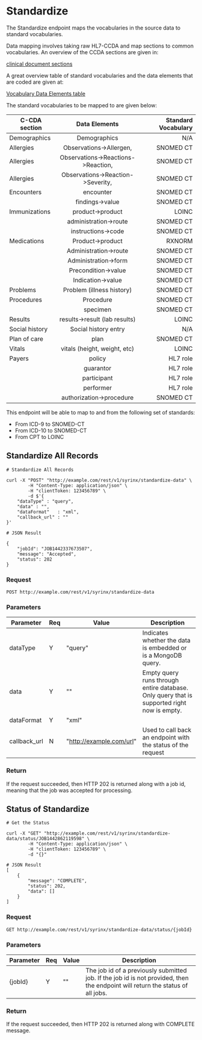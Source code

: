 # Standardize

The Standardize endpoint maps the vocabularies in the source data to
standard vocabularies.

Data mapping involves taking raw HL7-CCDA and map sections to common
vocabularies. An overview of the CCDA sections are given in:

[clinical document sections](http://developers.amida-tech.com/document_model.html)


A great overview table of standard vocabularies and the data elements that are coded are given at:

[Vocabulary Data Elements table](http://library.ahima.org/xpedio/groups/public/documents/ahima/bok1_033474.hcsp?dDocName=bok1_033474)

 The standard vocabularies to be mapped to are
given below:

|C-CDA section |        Data Elements   |Standard Vocabulary|
|-------------|:-------------:|---------------:|
|Demographics           |Demographics | N/A                         |
|Allergies               | Observations->Allergen, | SNOMED CT|
|Allergies               | Observations->Reactions->Reaction, | SNOMED CT|
|Allergies               | Observations->Reaction->Severity, | SNOMED CT|
|Encounters     |encounter                    | SNOMED CT |
|                |      findings->value                    |  SNOMED CT|
|Immunizations  |product->product       |LOINC|
|       |administration->route  |SNOMED CT|
|       |instructions->code     |SNOMED CT|
|Medications    |Product->product       |RXNORM |
|       |Administration->route  |SNOMED CT|
|       |Administration->form   |SNOMED CT|
|       |Precondition->value    |SNOMED CT|
|       |Indication->value      |SNOMED CT|
|Problems       |Problem (illness history)|     SNOMED CT|
|Procedures     |Procedure      |SNOMED CT|
|       |specimen       |SNOMED CT|
|Results|       results->result (lab results)|  LOINC|
|Social history |Social history entry|  N/A|
|Plan of care   |plan   |SNOMED CT|
|Vitals |vitals (height, weight, etc)   |LOINC|
|Payers |policy |HL7 role |
|       |guarantor      |HL7 role|
|       |participant    |HL7 role|
|       |performer      |HL7 role|
|       |authorization->procedure|      SNOMED CT|

This endpoint will be able to map to and from the following set of standards:

* From ICD-9 to SNOMED-CT
* From ICD-10 to SNOMED-CT
* From CPT to LOINC

## Standardize All Records

```shell
# Standardize All Records

curl -X "POST" "http://example.com/rest/v1/syrinx/standardize-data" \
        -H "Content-Type: application/json" \
        -H "clientToken: 123456789" \
        -d $'{
    "dataType" : "query",
    "data" : "",
    "dataFormat"   : "xml",
    "callback_url" : ""
}'
```
```shell
# JSON Result

{
    "jobId": "JOB1442337673507",
    "message": "Accepted",
    "status": 202
}
```

### Request

`POST http://example.com/rest/v1/syrinx/standardize-data`

### Parameters

Parameter | Req | Value | Description
--------- | ------- | ------ | -----------
dataType | Y | "query" | Indicates whether the data is embedded or is a MongoDB query.
data | Y | "" | Empty query runs through entire database.  Only query that is supported right now is empty.
dataFormat | Y | "xml" | 
callback_url | N | "http://example.com/url" | Used to call back an endpoint with the status of the request

### Return
If the request succeeded, then HTTP 202 is returned along with a job id, meaning that the job was accepted for processing.

## Status of Standardize

```shell
# Get the Status

curl -X "GET" "http://example.com/rest/v1/syrinx/standardize-data/status/JOB1442862119598" \
        -H "Content-Type: application/json" \
        -H "clientToken: 123456789" \
        -d "{}"
```
```shell
# JSON Result
[
    {
        "message": "COMPLETE",
        "status": 202,
        "data": []
    }
]
```
### Request

`GET http://example.com/rest/v1/syrinx/standardize-data/status/{jobId}`

### Parameters

Parameter | Req | Value | Description
--------- | ------- | ------ | -----------
{jobId} | Y | "" | The job id of a previously submitted job.  If the job id is not provided, then the endpoint will return the status of all jobs.

### Return
If the request succeeded, then HTTP 202 is returned along with COMPLETE message.
